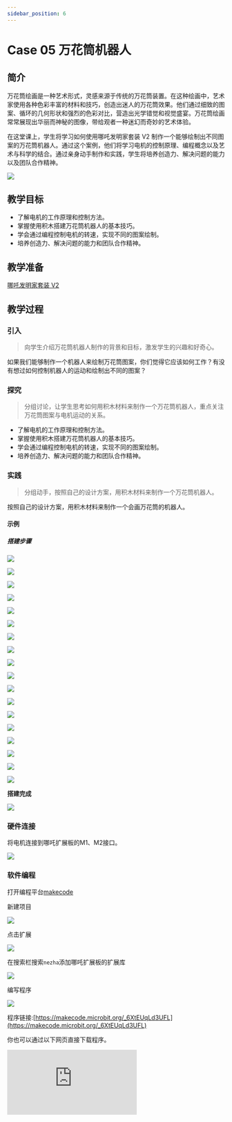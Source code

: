 ```yaml
---
sidebar_position: 6
---
```


# Case 05 万花筒机器人

## 简介

万花筒绘画是一种艺术形式，灵感来源于传统的万花筒装置。在这种绘画中，艺术家使用各种色彩丰富的材料和技巧，创造出迷人的万花筒效果。他们通过细致的图案、循环的几何形状和强烈的色彩对比，营造出光学错觉和视觉盛宴。万花筒绘画常常展现出华丽而神秘的图像，带给观者一种迷幻而奇妙的艺术体验。

在这堂课上，学生将学习如何使用哪吒发明家套装 V2 制作一个能够绘制出不同图案的万花筒机器人。通过这个案例，他们将学习电机的控制原理、编程概念以及艺术与科学的结合。通过亲身动手制作和实践，学生将培养创造力、解决问题的能力以及团队合作精神。

![](./images/nezha-inventors-kit-v2-case-05-01.png)

## 教学目标

- 了解电机的工作原理和控制方法。
- 掌握使用积木搭建万花筒机器人的基本技巧。
- 学会通过编程控制电机的转速，实现不同的图案绘制。
- 培养创造力、解决问题的能力和团队合作精神。


## 教学准备

[哪吒发明家套装 V2](https://www.elecfreaks.com/nezha-inventor-s-kit-v2-for-micro-bit.html)


## 教学过程

### 引入

>向学生介绍万花筒机器人制作的背景和目标，激发学生的兴趣和好奇心。

如果我们能够制作一个机器人来绘制万花筒图案，你们觉得它应该如何工作？有没有想过如何控制机器人的运动和绘制出不同的图案？

### 探究

>分组讨论，让学生思考如何用积木材料来制作一个万花筒机器人，重点关注万花筒图案与电机运动的关系。

- 了解电机的工作原理和控制方法。
- 掌握使用积木搭建万花筒机器人的基本技巧。
- 学会通过编程控制电机的转速，实现不同的图案绘制。
- 培养创造力、解决问题的能力和团队合作精神。

### 实践

>分组动手，按照自己的设计方案，用积木材料来制作一个万花筒机器人。

按照自己的设计方案，用积木材料来制作一个会画万花筒的机器人。

#### 示例

##### 搭建步骤

![](./images/nezha-inventors-kit-v2-step-05-01.png)

![](./images/nezha-inventors-kit-v2-step-05-02.png)

![](./images/nezha-inventors-kit-v2-step-05-03.png)

![](./images/nezha-inventors-kit-v2-step-05-04.png)

![](./images/nezha-inventors-kit-v2-step-05-05.png)

![](./images/nezha-inventors-kit-v2-step-05-06.png)

![](./images/nezha-inventors-kit-v2-step-05-07.png)

![](./images/nezha-inventors-kit-v2-step-05-08.png)

![](./images/nezha-inventors-kit-v2-step-05-09.png)

![](./images/nezha-inventors-kit-v2-step-05-10.png)

![](./images/nezha-inventors-kit-v2-step-05-11.png)

![](./images/nezha-inventors-kit-v2-step-05-12.png)

![](./images/nezha-inventors-kit-v2-step-05-13.png)

![](./images/nezha-inventors-kit-v2-step-05-14.png)

![](./images/nezha-inventors-kit-v2-step-05-15.png)

![](./images/nezha-inventors-kit-v2-step-05-16.png)

![](./images/nezha-inventors-kit-v2-step-05-17.png)

![](./images/nezha-inventors-kit-v2-step-05-18.png)

**搭建完成**

![](./images/nezha-inventors-kit-v2-case-05-01.png)


### 硬件连接

将电机连接到哪吒扩展板的M1、M2接口。

![](./images/nezha-inventors-kit-v2-case-05-02.png)

### 软件编程

打开编程平台[makecode](https://makecode.microbit.org/#)

新建项目

![](./images/nezha-inventors-kit-v2-case-19-03.png)

点击扩展

![](./images/nezha-inventors-kit-v2-case-19-04.png)


在搜索栏搜索`nezha`添加哪吒扩展板的扩展库

![](./images/nezha-inventors-kit-v2-case-19-06.png)

编写程序

![](./images/nezha-inventors-kit-v2-case-05-07.png)


程序链接:[https://makecode.microbit.org/_6XtEUqLd3UFL](https://makecode.microbit.org/_6XtEUqLd3UFL)

你也可以通过以下网页直接下载程序。

<div
    style={{
        position: 'relative',
        paddingBottom: '60%',
        overflow: 'hidden',
    }}
>
    <iframe
        src="https://makecode.microbit.org/_6XtEUqLd3UFL"
        frameborder="0"
        sandbox="allow-popups allow-forms allow-scripts allow-same-origin"
        style={{
            position: 'absolute',
            width: '100%',
            height: '100%',
        }}
    />
</div>



### 展示

>分组展示，让每组的机器人画出自己的万花筒，比较各组的成果和效果。

#### 示例案例效果

按下micro:bit上的A键，机器人开始画画，按下micro:bit上的B键，机器人停止画画。

![](./images/nezha-inventors-kit-v2-case-05.gif)

### 反思

>分组分享，让每组的学生分享自己的制作过程和心得，总结自己遇到的问题和解决办法，评价自己的优点和不足。
